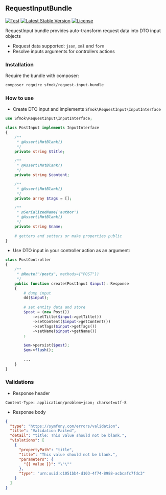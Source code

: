 ## RequestInputBundle
[![Test](https://github.com/sfmok/request-input/actions/workflows/php.yml/badge.svg)](https://github.com/sfmok/request-input/actions/workflows/php.yml)
[![Latest Stable Version](http://poser.pugx.org/sfmok/request-input-bundle/v/stable)](https://packagist.org/packages/sfmok/request-input-bundle)
[![License](http://poser.pugx.org/sfmok/request-input-bundle/license)](https://packagist.org/packages/sfmok/request-input-bundle)

RequestInput bundle provides auto-transform request data into DTO input objects
- Request data supported: `json`, `xml` and `form`
- Resolve inputs arguments for controllers actions

### Installation
Require the bundle with composer:
```bash
composer require sfmok/request-input-bundle
```

### How to use

- Create DTO input and implements `Sfmok\RequestInput\InputInterface`
```php
use Sfmok\RequestInput\InputInterface;

class PostInput implements InputInterface
{
    /**
     * @Assert\NotBlank()
     */
    private string $title;

    /**
     * @Assert\NotBlank()
     */
    private string $content;

    /**
     * @Assert\NotBlank()
     */
    private array $tags = [];

    /**
     * @SerializedName('author')
     * @Assert\NotBlank()
     */
    private string $name;
    
    # getters and setters or make properties public
}
```
- Use DTO input in your controller action as an argument:
```php
class PostController
{
    /**
     * @Route("/posts", methods={"POST"})
     */
    public function create(PostInput $input): Response
    {
        # dump input
        dd($input);
        
        # set entity data and store
        $post = (new Post())
            ->setTitle($input->getTitle())
            ->setContent($input->getContent())
            ->setTags($input->getTags())
            ->setName($input->getName())
        ;
            
        $em->persist($post);
        $em->flush();
        
        ...
    }
}
```

### Validations
- Response header
```
Content-Type: application/problem+json; charset=utf-8
```
- Response body
```json
{
  "type": "https://symfony.com/errors/validation",
  "title": "Validation Failed",
  "detail": "title: This value should not be blank.",
  "violations": [
    {
      "propertyPath": "title",
      "title": "This value should not be blank.",
      "parameters": {
        "{{ value }}": "\"\""
      },
      "type": "urn:uuid:c1051bb4-d103-4f74-8988-acbcafc7fdc3"
    }
  ]
}
```
